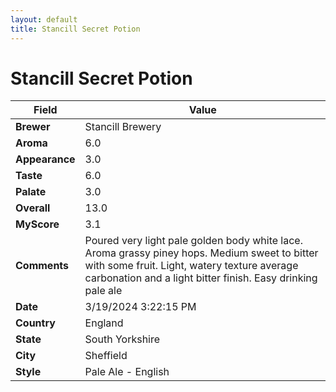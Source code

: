 ```yaml
---
layout: default
title: Stancill Secret Potion
---
```


# Stancill Secret Potion

| Field         | Value                                                                                                   |
|---------------|---------------------------------------------------------------------------------------------------------|
| **Brewer**    | Stancill Brewery                                                                                        |
| **Aroma**     | 6.0                                                                                         |
| **Appearance**| 3.0                                                                                    |
| **Taste**     | 6.0                                                                                         |
| **Palate**    | 3.0                                                                                        |
| **Overall**   | 13.0                                                                                       |
| **MyScore**   | 3.1                                                                                       |
| **Comments**  | Poured very light pale golden body white lace. Aroma grassy piney hops. Medium sweet to bitter with some fruit. Light, watery texture average carbonation and a light bitter finish. Easy drinking pale ale                                                                                       |
| **Date**      | 3/19/2024 3:22:15 PM                                                                                          |
| **Country**   | England                                                                                       |
| **State**     | South Yorkshire                                                                                         |
| **City**      | Sheffield                                                                                          |
| **Style**     | Pale Ale - English                                                                                         |

